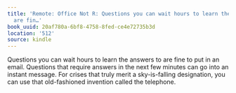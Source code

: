 ```yaml
---
title: 'Remote: Office Not R: Questions you can wait hours to learn the answers to
  are fin…'
book_uuid: 20af780a-6bf8-4758-8fed-ce4e72735b3d
location: '512'
source: kindle
---
```


Questions you can wait hours to learn the answers to are fine to put in an email. Questions that require answers in the next few minutes can go into an instant message. For crises that truly merit a sky-is-falling designation, you can use that old-fashioned invention called the telephone.